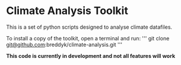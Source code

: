 # Climate Analysis Toolkit

This is a set of python scripts designed to analyse climate datafiles.

To install a copy of the toolkit, open a terminal and run:
'''
git clone git@github.com:breddyk/climate-analysis.git
'''

**This code is currently in development and not all features will work**
